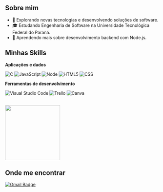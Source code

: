 ## Sobre mim

- 🤔 Explorando novas tecnologias e desenvolvendo soluções de software.
- 🎓 Estudando Engenharia de Software na Universidade Tecnológica Federal do Paraná.
- 🌱 Aprendendo mais sobre desenvolvimento backend com Node.js.

## Minhas Skills

**Aplicações e dados**

![C](https://img.shields.io/badge/-C-333333?style=flat&logo=C%2B%2B&logoColor=00599C)
![JavaScript](https://img.shields.io/badge/-JavaScript-333333?style=flat&logo=javascript)
![Node](https://img.shields.io/badge/-node-333333?style=flat&logo=node)
![HTML5](https://img.shields.io/badge/-HTML5-333333?style=flat&logo=HTML5)
![CSS](https://img.shields.io/badge/-CSS-333333?style=flat&logo=CSS3&logoColor=1572B6)

**Ferramentas de desenvolvimento**

![Visual Studio Code](https://img.shields.io/badge/-Visual%20Studio%20Code-333333?style=flat&logo=visual-studio-code&logoColor=007ACC)
![Trello](https://img.shields.io/badge/-Trello-333333?style=flat&logo=trello&logoColor=007ACC)
![Canva](https://img.shields.io/badge/-Canva-333333?style=flat&logo=canva&logoColor=00C4CC)

<br/>

<a href="https://github.com/Carloss0101" title="Perfil do Carlos">
  <img height="180em" src="https://github-readme-stats.vercel.app/api?username=Carloss0101&theme=dracula&show_icons=true" />
</a>

## Onde me encontrar

[![Gmail Badge](https://img.shields.io/badge/-contato.carlosedu1@email.com-006bed?style=flat-square&logo=Gmail&logoColor=white&link=mailto:SEU-EMAIL)](mailto:contato.carlosedu1@gmail.com)

